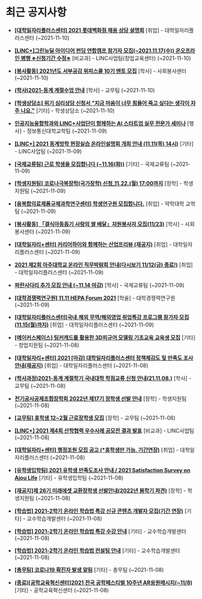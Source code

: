 # 최근 공지사항

* **[[대학일자리플러스센터] 2021 롯데백화점 채용 상담 설명회](http://ajou.ac.kr/kr/ajou/notice.do?mode=view&amp;articleNo=114791&amp;article.offset=0&amp;articleLimit=30)**
 [취업] - 대학일자리플러스센터 (~2021-11-10)

* **[[LINC+]그린뉴딜 아이디어 펀딩 연합캠프 참가자 모집(~2021.11.17(수)) 온오프라인 병행 ※신청기간 수정※](http://ajou.ac.kr/kr/ajou/notice.do?mode=view&amp;articleNo=114790&amp;article.offset=0&amp;articleLimit=30)**
 [비교과] - LINC사업팀(창업교육센터) (~2021-11-10)

* **[[봉사활동] 2021년도 서부공감 위피스쿨 10기 멘토 모집](http://ajou.ac.kr/kr/ajou/notice.do?mode=view&amp;articleNo=114789&amp;article.offset=0&amp;articleLimit=30)**
 [학사] - 사회봉사센터 (~2021-11-10)

* **[(학사)2021-동계 계절수업 안내](http://ajou.ac.kr/kr/ajou/notice.do?mode=view&amp;articleNo=114773&amp;article.offset=0&amp;articleLimit=30)**
 [학사] - 교무팀 (~2021-11-10)

* **[[학생상담소] 위기 심리상담 신청서 &quot;지금 마음이 너무 힘들어 죽고 싶다는 생각이 자주 나요.&quot;](http://ajou.ac.kr/kr/ajou/notice.do?mode=view&amp;articleNo=114767&amp;article.offset=0&amp;articleLimit=30)**
 [기타] - 학생상담소 (~2021-11-10)

* **[인공지능융합학과와 LINC+사업단이 함께하는 AI 스타트업 실무 전문가 세미나](http://ajou.ac.kr/kr/ajou/notice.do?mode=view&amp;articleNo=114760&amp;article.offset=0&amp;articleLimit=30)**
 [행사] - 정보통신대학교학팀 (~2021-11-09)

* **[[LINC+] 2021 동계방학 현장실습 온라인설명회 개최 안내 (11.11(목) 14시)](http://ajou.ac.kr/kr/ajou/notice.do?mode=view&amp;articleNo=114759&amp;article.offset=0&amp;articleLimit=30)**
 [기타] - LINC사업팀 (~2021-11-09)

* **[[국제교류팀] 근로 학생을 모집합니다 (~11.16(화))](http://ajou.ac.kr/kr/ajou/notice.do?mode=view&amp;articleNo=114755&amp;article.offset=0&amp;articleLimit=30)**
 [기타] - 국제교류팀 (~2021-11-09)

* **[[학생지원팀] 코로나극복장학(국가장학) 신청_11.22.(월) 17:00까지](http://ajou.ac.kr/kr/ajou/notice.do?mode=view&amp;articleNo=114753&amp;article.offset=0&amp;articleLimit=30)**
 [장학] - 학생지원팀 (~2021-11-09)

* **[[융복합의료제품규제과학연구센터] 학생연구원 모집합니다.](http://ajou.ac.kr/kr/ajou/notice.do?mode=view&amp;articleNo=114752&amp;article.offset=0&amp;articleLimit=30)**
 [취업] - 약학대학 교학팀 (~2021-11-09)

* **[[봉사활동] 「결식아동돕기 사랑의 쌀 배달」자원봉사자 모집(11/23)](http://ajou.ac.kr/kr/ajou/notice.do?mode=view&amp;articleNo=114746&amp;article.offset=0&amp;articleLimit=30)**
 [학사] - 사회봉사센터 (~2021-11-09)

* **[[대학일자리+센터] 커리어하이와 함께하는 산업프리뷰 (재공지)](http://ajou.ac.kr/kr/ajou/notice.do?mode=view&amp;articleNo=114743&amp;article.offset=0&amp;articleLimit=30)**
 [취업] - 대학일자리플러스센터 (~2021-11-09)

* **[2021 제2회 아주대학교 온라인 직무박람회 안내(다시보기 11/12(금) 종료!)](http://ajou.ac.kr/kr/ajou/notice.do?mode=view&amp;articleNo=114742&amp;article.offset=0&amp;articleLimit=30)**
 [취업] - 대학일자리플러스센터 (~2021-11-09)

* **[파란사다리 추가 모집 안내 (~11.14 마감)](http://ajou.ac.kr/kr/ajou/notice.do?mode=view&amp;articleNo=114741&amp;article.offset=0&amp;articleLimit=30)**
 [학사] - 국제교류팀 (~2021-11-09)

* **[[대학경쟁력연구원] 11.11 HEPA Forum 2021](http://ajou.ac.kr/kr/ajou/notice.do?mode=view&amp;articleNo=114736&amp;article.offset=0&amp;articleLimit=30)**
 [학술] - 대학경쟁력연구원 (~2021-11-09)

* **[[대학일자리플러스센터]국내,해외 무역/해외영업 취업특강 프로그램 참가자 모집(11.15(월)까지)](http://ajou.ac.kr/kr/ajou/notice.do?mode=view&amp;articleNo=114735&amp;article.offset=0&amp;articleLimit=30)**
 [취업] - 대학일자리플러스센터 (~2021-11-09)

* **[[메이커스페이스] 팅커캐드를 활용한 3D피규어 모델링 기초교육 교육생 모집](http://ajou.ac.kr/kr/ajou/notice.do?mode=view&amp;articleNo=114724&amp;article.offset=0&amp;articleLimit=30)**
 [기타] - 창업지원팀 (~2021-11-08)

* **[[대학일자리+센터] 2021 [마감] 대학일자리플러스센터 정책체감도 및 만족도 조사 안내(재공지)](http://ajou.ac.kr/kr/ajou/notice.do?mode=view&amp;articleNo=114723&amp;article.offset=0&amp;articleLimit=30)**
 [취업] - 대학일자리플러스센터 (~2021-11-08)

* **[(학사과정)2021-동계 계절학기 국내대학 학점교류 신청 안내(21.11.08.)](http://ajou.ac.kr/kr/ajou/notice.do?mode=view&amp;articleNo=114719&amp;article.offset=0&amp;articleLimit=30)**
 [학사] - 교무팀 (~2021-11-08)

* **[전기공사공제조합장학회 2022년 제17기 장학생 선발 안내](http://ajou.ac.kr/kr/ajou/notice.do?mode=view&amp;articleNo=114718&amp;article.offset=0&amp;articleLimit=30)**
 [장학] - 학생지원팀 (~2021-11-08)

* **[[교무팀] 휴학생 12~2월 근로장학생 모집](http://ajou.ac.kr/kr/ajou/notice.do?mode=view&amp;articleNo=114714&amp;article.offset=0&amp;articleLimit=30)**
 [장학] - 교무팀 (~2021-11-08)

* **[[LINC+] 2021 제4회 산학협력 우수사례 공모전 결과 발표](http://ajou.ac.kr/kr/ajou/notice.do?mode=view&amp;articleNo=114704&amp;article.offset=0&amp;articleLimit=30)**
 [비교과] - LINC사업팀 (~2021-11-08)

* **[[대학일자리+센터] 행정조원 모집 공고 (*휴학생만 가능, 기간연장)](http://ajou.ac.kr/kr/ajou/notice.do?mode=view&amp;articleNo=114701&amp;article.offset=0&amp;articleLimit=30)**
 [취업] - 대학일자리플러스센터 (~2021-11-08)

* **[[유학생입학팀] 2021 유학생 만족도조사 안내 / 2021 Satisfaction Survey on Ajou Life](http://ajou.ac.kr/kr/ajou/notice.do?mode=view&amp;articleNo=114699&amp;article.offset=0&amp;articleLimit=30)**
 [기타] - 유학생입학팀 (~2021-11-08)

* **[[재공지]제 26기 미래에셋 교환장학생 선발안내(2022년 봄학기 파견)](http://ajou.ac.kr/kr/ajou/notice.do?mode=view&amp;articleNo=114698&amp;article.offset=0&amp;articleLimit=30)**
 [장학] - 학생지원팀 (~2021-11-08)

* **[[학습법] 2021-2학기 온라인 학습법 특강 신규 콘텐츠 개발자 모집(기간 연장)](http://ajou.ac.kr/kr/ajou/notice.do?mode=view&amp;articleNo=114697&amp;article.offset=0&amp;articleLimit=30)**
 [기타] - 교수학습개발센터 (~2021-11-08)

* **[[학습법] 2021-2학기 온라인 학습법 특강 수강 안내](http://ajou.ac.kr/kr/ajou/notice.do?mode=view&amp;articleNo=114696&amp;article.offset=0&amp;articleLimit=30)**
 [기타] - 교수학습개발센터 (~2021-11-08)

* **[[학습법] 2021-2학기 온라인 학습법 컨설팅 안내](http://ajou.ac.kr/kr/ajou/notice.do?mode=view&amp;articleNo=114695&amp;article.offset=0&amp;articleLimit=30)**
 [기타] - 교수학습개발센터 (~2021-11-08)

* **[[총무팀] 코로나19 확진자 발생 알림](http://ajou.ac.kr/kr/ajou/notice.do?mode=view&amp;articleNo=114693&amp;article.offset=0&amp;articleLimit=30)**
 [기타] - 총무팀 (~2021-11-08)

* **[(종료)[공학교육혁신센터]2021 전국 공학페스티벌 10주년 AR응원메시지(~11/8)](http://ajou.ac.kr/kr/ajou/notice.do?mode=view&amp;articleNo=114692&amp;article.offset=0&amp;articleLimit=30)**
 [기타] - 공학교육혁신센터 (~2021-11-08)
